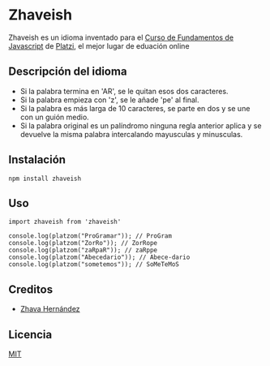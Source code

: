 # Zhaveish

Zhaveish es un idioma inventado para el [Curso de Fundamentos de Javascript](https://platzi.com/js) de [Platzi](https://platzi.com), el mejor lugar de eduación online

## Descripción del idioma
- Si la palabra termina en 'AR', se le quitan esos dos caracteres.
- Si la palabra empieza con 'z', se le añade 'pe' al final.
- Si la palabra es más larga de 10 caracteres, se parte en dos y se une con un guión medio.
- Si la palabra original es un palíndromo ninguna regla anterior aplica y se devuelve la misma palabra intercalando mayusculas y minusculas.

## Instalación 

```
npm install zhaveish

```

## Uso 

```
import zhaveish from 'zhaveish'

console.log(platzom("ProGramar")); // ProGram
console.log(platzom("ZorRo")); // ZorRope
console.log(platzom("zaRpaR")); // zaRppe
console.log(platzom("Abecedario")); // Abece-dario
console.log(platzom("sometemos")); // SoMeTeMoS
```

## Creditos
- [Zhava Hernández](https:/twitter.com/ZhavaMan)

## Licencia

[MIT](https://opensource.org/licenses/MIT)
